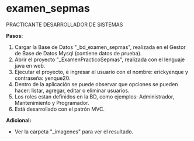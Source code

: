 # examen_sepmas
 PRACTICANTE DESARROLLADOR DE SISTEMAS
 
 **Pasos:**
 1. Cargar la Base de Datos "_bd_examen_sepmas", realizada en el Gestor de Base de Datos Mysql (contiene datos de prueba).
 2. Abrir el proyecto "_ExamenPracticoSepmas", realizada con el lenguaje java en web.
 3. Ejecutar el proyecto, e ingresar el usuario con el nombre: erickyenque y contraseña: yenque20.
 4. Dentro de la aplicación se puede observar que opciones se pueden hacer: listar, agregar, editar o eliminar usuarios.
 5. Los roles estan definidos en la BD, como ejemplos: Administrador, Mantenimiento y Programador.
 6. Está desarrollado con el patrón MVC.
 
 **Adicional:**
 - Ver la carpeta "_imagenes" para ver el resultado.
 
